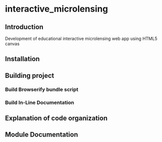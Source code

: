 # interactive_microlensing

## Introduction

Development of educational interactive microlensing web app using HTML5 canvas

## Installation

## Building project

### Build Browserify bundle script

### Build In-Line Documentation

## Explanation of code organization

## Module Documentation
